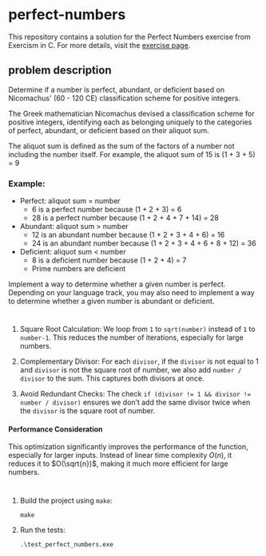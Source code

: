 # perfect-numbers

This repository contains a solution for the Perfect Numbers exercise from Exercism in C.
For more details, visit the [exercise page](https://exercism.org/tracks/c/exercises/perfect-numbers).

## problem description

Determine if a number is perfect, abundant, or deficient based on Nicomachus' (60 - 120 CE) classification scheme for positive integers.

The Greek mathematician Nicomachus devised a classification scheme for positive integers, identifying each as belonging uniquely to the categories of perfect, abundant, or deficient based on their aliquot sum. 

The aliquot sum is defined as the sum of the factors of a number not including the number itself. 
For example, the aliquot sum of 15 is (1 + 3 + 5) = 9



### Example:


- Perfect: aliquot sum = number
    - 6 is a perfect number because (1 + 2 + 3) = 6
    - 28 is a perfect number because (1 + 2 + 4 + 7 + 14) = 28
- Abundant: aliquot sum > number
    - 12 is an abundant number because (1 + 2 + 3 + 4 + 6) = 16
    - 24 is an abundant number because (1 + 2 + 3 + 4 + 6 + 8 + 12) = 36
- Deficient: aliquot sum < number
    - 8 is a deficient number because (1 + 2 + 4) = 7
    - Prime numbers are deficient

Implement a way to determine whether a given number is perfect. Depending on your language track, you may also need to implement a way to determine whether a given number is abundant or deficient.

#
1. Square Root Calculation:
We loop from `1` to `sqrt(number)` instead of `1` to `number-1`. This reduces the number of iterations, especially for large numbers.

1. Complementary Divisor:
For each `divisor`, if the `divisor` is not equal to 1 and `divisor` is not the square root of number, we also add `number / divisor` to the sum. This captures both divisors at once.

1. Avoid Redundant Checks:
The check `if (divisor != 1 && divisor != number / divisor)` ensures we don’t add the same divisor twice when the `divisor` is the square root of number.

#### Performance Consideration
This optimization significantly improves the performance of the function, especially for larger inputs. Instead of linear time complexity $O(n)$, it reduces it to $O(\sqrt{n})$, making it much more efficient for large numbers.


#

1. Build the project using `make`:
    ```
    make
    ```

2. Run the tests:
    ```
    .\test_perfect_numbers.exe
    ```



